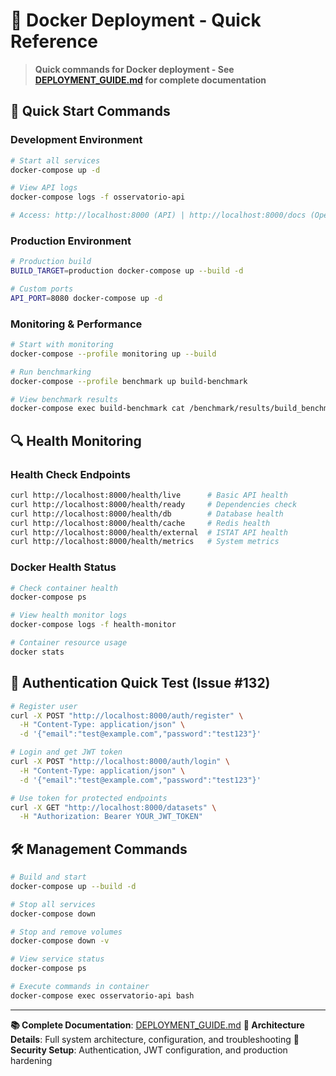 # 🐳 Docker Deployment - Quick Reference

> **Quick commands for Docker deployment - See [DEPLOYMENT_GUIDE.md](../guides/DEPLOYMENT_GUIDE.md) for complete documentation**

## 🚀 Quick Start Commands

### Development Environment
```bash
# Start all services
docker-compose up -d

# View API logs
docker-compose logs -f osservatorio-api

# Access: http://localhost:8000 (API) | http://localhost:8000/docs (OpenAPI)
```

### Production Environment
```bash
# Production build
BUILD_TARGET=production docker-compose up --build -d

# Custom ports
API_PORT=8080 docker-compose up -d
```

### Monitoring & Performance
```bash
# Start with monitoring
docker-compose --profile monitoring up --build

# Run benchmarking
docker-compose --profile benchmark up build-benchmark

# View benchmark results
docker-compose exec build-benchmark cat /benchmark/results/build_benchmark_*.json
```

## 🔍 Health Monitoring

### Health Check Endpoints
```bash
curl http://localhost:8000/health/live      # Basic API health
curl http://localhost:8000/health/ready     # Dependencies check
curl http://localhost:8000/health/db        # Database health
curl http://localhost:8000/health/cache     # Redis health
curl http://localhost:8000/health/external  # ISTAT API health
curl http://localhost:8000/health/metrics   # System metrics
```

### Docker Health Status
```bash
# Check container health
docker-compose ps

# View health monitor logs
docker-compose logs -f health-monitor

# Container resource usage
docker stats
```

## 🔐 Authentication Quick Test (Issue #132)

```bash
# Register user
curl -X POST "http://localhost:8000/auth/register" \
  -H "Content-Type: application/json" \
  -d '{"email":"test@example.com","password":"test123"}'

# Login and get JWT token
curl -X POST "http://localhost:8000/auth/login" \
  -H "Content-Type: application/json" \
  -d '{"email":"test@example.com","password":"test123"}'

# Use token for protected endpoints
curl -X GET "http://localhost:8000/datasets" \
  -H "Authorization: Bearer YOUR_JWT_TOKEN"
```

## 🛠️ Management Commands

```bash
# Build and start
docker-compose up --build -d

# Stop all services
docker-compose down

# Stop and remove volumes
docker-compose down -v

# View service status
docker-compose ps

# Execute commands in container
docker-compose exec osservatorio-api bash
```

---

**📚 Complete Documentation**: [DEPLOYMENT_GUIDE.md](../guides/DEPLOYMENT_GUIDE.md)
**🔧 Architecture Details**: Full system architecture, configuration, and troubleshooting
**🔐 Security Setup**: Authentication, JWT configuration, and production hardening
